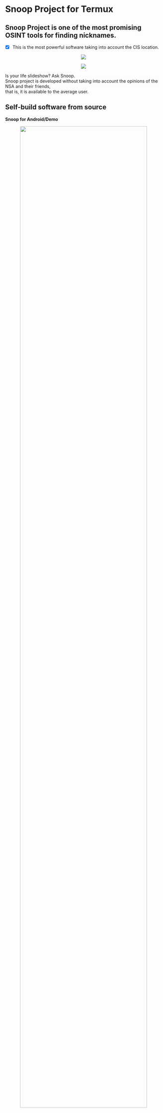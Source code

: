 Snoop Project for Termux
========================

## Snoop Project is one of the most promising OSINT tools for finding nicknames.
- [X] This is the most powerful software taking into account the CIS location.

<p align="center">  
  <img src="https://raw.githubusercontent.com/snooppr/snoop/master/images/Snoop_2android.png" />  
</p>  

<p align="center">  
  <img src="https://raw.githubusercontent.com/snooppr/snoop/master/images/snoopandroid.png" />  
</p>  

Is your life slideshow? Ask Snoop.  
Snoop project is developed without taking into account the opinions of the NSA and their friends,  
that is, it is available to the average user.  

## Self-build software from source  
**Snoop for Android/Demo**  
<p align="center">  
  <img src="https://raw.githubusercontent.com/snooppr/snoop/master/images/Snoop_termux.plugins.png" width="90%" />  
</p>  

**Self-build software from source**  
**Native Installation**  

Install [Termux](https://f-droid.org/en/packages/com.termux/ "Termux with F-Droid, GP Termux is no longer updated!")  
```
# NOTE_1!: if the user has errors with $ 'pkg update', for example due to country censorship,
# and/or due to the fact that Termux has not been updated for a long time on the user's device,
# then removing/installing Termux application will not help,
# since after deletion, old repositories remain on the user's device, the solution is:
$ termux-change-repo
# and choose to get updates (for all repo) from another mirror repository.

# Enter Termux home folder (i.e. just open Termux)
$ termux-setup-storage
$ pwd #/data/data/com.termux/files/home # default/home directory

# Install python3 and dependencies
$ apt update && pkg upgrade && pkg install python libcrypt libxml2 libxslt git
$ pip install --upgrade pip

# Clone the repository
$ git clone https://github.com/snooppr/snoop

# Enter the Snoop working directory  
$ cd ~/snoop  
# Install the 'requirements_android.txt' dependencies  
$ python3 -m pip install -r requirements_android.txt  


# Optional↓
# To expand the terminal output in Termux (by default, 2k lines are displayed in the CLI),  
# for example, displaying the entire database of the option '--list-all [1/2]'  
# add the line 'terminal-transcript-rows=10000' to the file '~/.termux/termux.properties'  
# (the feature is available in Termux v0.114+).  
# Restart Termux.  

# The user can also launch the Snoop Project on the snoop command from anywhere in  
# the cli by creating an alias.  
$ cd && echo "alias snoop='cd && cd snoop && python snoop.py'" >> .bashrc && bash  

# The user can also run a quick check on the database of the site he is interested in,  
# without using the 'list-all' option, using the 'snoopcheck'command  
$ cd && echo "alias snoopcheck='cd && cd snoop && echo 2 | python snoop.py --list-all | grep -i'" >> .bashrc && bash  
# restart Termux.  
# At the end of the search work snoop on the request to select "with which to open the search results" select the default / system HTMLviewer.  

# NOTE_2!: to auto-open search results in an external web-browser:  
$ cd && pkg install termux-tools; echo 'allow-external-apps=true' >>.termux/termux.properties  
```
NOTE_3!: if the Android user has a flawed (that is, 12+) and breaks Termux, read the instructions for solving the problem [here](https://github.com/agnostic-apollo/Android-Docs/blob/master/en/docs/apps/processes/phantom-cached-and-empty-processes.md#how-to-disable-the-phantom-processes-killing).  
NOTE_4!: old patched python versions 3.7-3.10 from are supported [termux_tur repo](https://github.com/termux-user-repository/tur/tree/master/tur).  
<p align="center">  
  <img src="https://raw.githubusercontent.com/snooppr/snoop/master/images/snoop_alias.gif" width="40%" />  
</p>  


## Using
```
usage: snoop_cli [search arguments...] nickname
or
usage: snoop_cli [service arguments | plugins arguments]

$ python snoop.py --help

Help

optional arguments:
  -h, --help            show this help message and exit

service arguments:
  --version, -V         printing versions of :: OS; Snoop;
                        Python and Licenses
  --list-all, -l        Print detailed information about the 
                        Snoop database
  --donate, -d          Donate to the development of the Snoop Project,
                        get/buy Snoop Full Version
  --autoclean, -a       Delete all reports, clear space
  --update, -U          Update Snoop

plugins arguments:
  --module, -m          OSINT search: use various plugins Snoop ::
                        IP/GEO/YANDEX

search arguments:
  nickname              The nickname of the wanted user.
                        Searching for several names at the same time is 
                        supported. Nicknames containing a space in their name
                        are enclosed in quotation marks
  --verbose, -v         When searching for 'nickname', print detailed
                        verbalization
  --web-base, -w        Connect to search for 'nickname' to the updated web_DB
                        (4000+ websites). In demo version the function is disabled
  --site , -s <site_name> 
                        Specify the name of the site from the database 
                        '--list-all'. Search for 'nickname' on one specified
                        resource, it is acceptable to use the '-s' option
                        multiple times
  --exclude , -e <country_code> 
                        Exclude the selected region from the search,
                        it is permissible to use the '-e' option several times,
                        for example, '-e RU -e WR' exclude Russia and World from search
  --include , -i <country_code> 
                        Include only the selected region in the search,
                        it is permissible to use the '-i' option several times,
                        for example, '-i US -i UA' search for USA and Ukraine
  --country-sort, -c    Print and record_results' by country,
                        not alphabetically
  --time-out , -t <digit> 
                        Set maximum time allocation for waiting for a response 
                        from the server (seconds). Affects the search duration.
                        Affects 'Timeout errors:' On. this option is necessary
                        with a slow Internet connection (by default 9s)
  --found-print, -f     Print only found accounts
  --no-func, -n         ✓Monochrome terminal, do not use colors in url 
                        ✓Disable opening web browser
                        ✓Disable printing of country flags 
                        ✓Disable indication and progress status
  --userlist , -u <file> 
                        Specify a file with a list of users. Snoop will
                        intelligently process the data and provide additional reports
  --save-page, -S       Save found user pages to local files
  --cert-on, -C         Enable verification of certificates on servers.
                        By default, certificate verification on servers is disabled, 
                        which allows you to process problematic sites without errors
  --headers , -H <User-Agent> 
                        Set the user-agent manually, the agent is enclosed in 
                        quotes, by default a random or overridden user-agent
                        from the snoop database is set for each site
  --quick, -q           Fast and aggressive search mode. Does not reprocess bad
                        resources, as a result of which the search is accelerated,
                        but Bad_raw also increases. Does not print intermediate results.
                        Consumes more resources. The mode is effective in full version
```

**Example**
```
# To search for just one user:
$ python3 snoop.py username1
# Or, for example, Cyrillic is supported:
$ python3 snoop.py олеся
# To search for a name containing a space:
$ python3 snoop.py "bob dylan"
$ python3 snoop.py bob_dylan
$ python3 snoop.py bob-dylan

# To search for one or more users:
$ python3 snoop.py username1 username2 username3 username4

# Search for multiple users - sorting the output of results by country;
# avoid long freezes on sites (more often the 'dead zone' depends on your ip-address);
# print only found accounts; save pages found
# of accounts locally; specify a file with a list of wanted accounts;
# connect to search for Snoop's extensible and updatable web-base:
$ python3 snoop.py -c -t 9 -f -S -u ~/file.txt -w

# Search for two usernames on two resources:
$ snoop_cli -s habr -s lichess chikamaria irina

# Get Snoop full version:
$ snoop_cli --donate

# 'ctrl-c' — abort search
```
Found accounts will be stored in '/storage/emulated/0/snoop/results/nicknames/*{txt|csv|html}'.  
csv open in *office, field separator **comma**.    

Destroy **all** search results - delete the directory '~/snoop/results'.
or ```python snoop.py --autoclean```

```
# Update Snoop to test new software features:
$ python3 snoop.py --update #requires a Git installation.
```

**An example snoop for android**  
<p align="center">  
  <img src="https://raw.githubusercontent.com/snooppr/snoop/master/images/Android%20snoop_run.gif" width="40%" />  
</p>  

 • **January 27 2022 compress the repository/if you have problems, do a 'git clone' again.**  
 • **October 12, 2023 merged snoop_termux and master branches** To continue receiving updates for Snoop for Android/Termux, switch to the 'master' branch::  
 `$ git checkout master`.  
